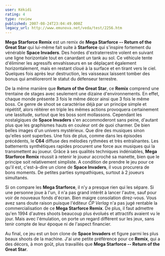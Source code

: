 ```yaml
---
user: Kékidi
rating: 4
type: review
published: 2007-08-24T23:04:49.000Z
legacy_url: http://www.emunova.net/veda/test/2256.htm
---
```

**Mega Starforce Remix** est un remix de **Mega Starforce -- Return of the Great Star** qui lui-même fait suite à **Starforce** qui s'inspire fortement du vénérable **Space Invaders**. Des hordes d'extraterrestre volent en suivant une ligne horizontale tout en canardant un tank au sol. Ce véhicule tente d'éliminer les agressifs envahisseurs en se déplaçant également horizontalement, mais en restant cloué à la surface et en tirant vers le ciel. Quelques fois après leur destruction, les vaisseaux laissent tomber des bonus qui amélioreront le statut du défenseur terrestre.  

  

De la même manière que **Return of the Great Star**, ce **Remix** comprend une trentaine de stages avec seulement une dizaine d'environnements. En effet, chaque monde présente 3 fois le même décor ainsi que 3 fois le même boss. Ce genre de shoot se caractérise déjà par un principe simple et répétitif, alors réitérer en triple les mêmes actions provoquera certainement une lassitude, surtout que les boss sont mollassons. Cependant les nostalgiques de **Space Invaders** s'en accommoderont sans peine, d'autant plus que les graphismes hauts en couleur ont de quoi charmer. De bien belles images d'un univers mystérieux. Que dire des musiques sinon qu'elles sont superbes. Une fois de plus, comme dans les épisodes précédents, le **C64** diffuse des mélodies rythmées et très entraînantes. Les battements synthétiques rapides procurent une force aux musiques qui la transmettent au joueur. Grâce à ses qualités techniques indéniables, **Mega Starforce Remix** réussit à retenir le joueur accroché sa manette, bien que le principe soit relativement simpliste. A condition de prendre le jeu pour ce qu'il est, c'est-à-dire un clone de **Space Invaders**, il vous procurera de bons moments. De petites parties sympathiques, surtout à 2 joueurs simultanés.  

  

Si on compare les **Mega Starforce**, il n'y a presque rien qui les sépare. Si une personne joue à l'un, il n'a pas grand intérêt à lancer l'autre, sauf pour voir de nouveaux fonds d'écran. Bien maigre consolation direz-vous. Vous avez sans doute raison puisque l'éditeur _CP Verlag_ n'a pas jugé rentable la commercialisation de ce **Mega Starforce Remix**. De plus, il faut admettre qu'en 1994 d'autres shoots beaucoup plus évolués et attractifs avaient vu le jour. Mais avec l'émulation, on porte un regard différent sur les jeux, sans tenir compte de leur époque ni de l'aspect financier.  

  

Au final, ce jeu est un bon clone de **Space Invaders** et figure parmi les plus beaux shoots de la machine. J'ai une petite préférence pour ce **Remix**, qui a des décors, à mon goût, plus travaillés que **Mega Starforce -- Return of the Great Star**.